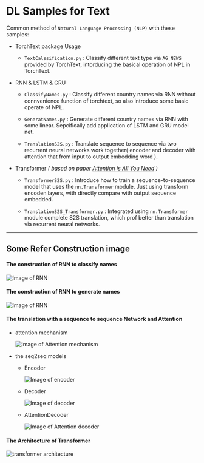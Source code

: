 # DL Samples for Text

Common method of `Natural Language Processing (NLP)` with these samples:

- TorchText package Usage

    - `TextCalssification.py` : Classify different text type via `AG_NEWS` provided by TorchText, intorducing the basical operation of NPL in TorchText.

- RNN & LSTM & GRU

    - `ClassifyNames.py` : Classify different country names via RNN without connvenience function of torchtext, so also introduce some basic operate of NPL.

    - `GeneratNames.py` : Generate different country names via RNN with some linear. Sepcifically add application of LSTM and GRU model net.

    - `TranslationS2S.py` : Translate sequence to sequence via two recurrent neural networks work together( encoder and decoder with attention that from input to output embedding word ).

- Transformer *( based on paper [Attention is All You Need](https://arxiv.org/pdf/1706.03762.pdf) )*
    
    - `TransformerS2S.py` : Introduce how to train a sequence-to-sequence model that uses the `nn.Transformer` module. Just using transform encoden layers, with directly compare with output sequence embedded.
    
    - `TranslationS2S_Transformer.py` : Integrated using `nn.Transformer` module complete S2S translation, which prof better than translation via recurrent neural networks. 

---

## Some Refer Construction image

#### The construction of RNN to classify names

![Image of RNN](https://i.imgur.com/Z2xbySO.png)

#### The construction of RNN to generate names

![Image of RNN](https://i.imgur.com/jzVrf7f.png)

#### The translation with a sequence to sequence Network and Attention

- attention mechanism

    ![Image of Attention mechanism](https://pytorch.org/tutorials/_images/seq2seq.png)

- the seq2seq models

  - Encoder 
  
    ![Image of encoder](https://pytorch.org/tutorials/_images/encoder-network.png)

  - Decoder
  
    ![Image of decoder](https://pytorch.org/tutorials/_images/decoder-network.png)

  - AttentionDecoder

    ![Image of Attention decoder](https://pytorch.org/tutorials/_images/attention-decoder-network.png)

#### The Architecture of Transformer

![transformer architecture](https://pytorch.org/tutorials/_images/transformer_architecture.jpg)

